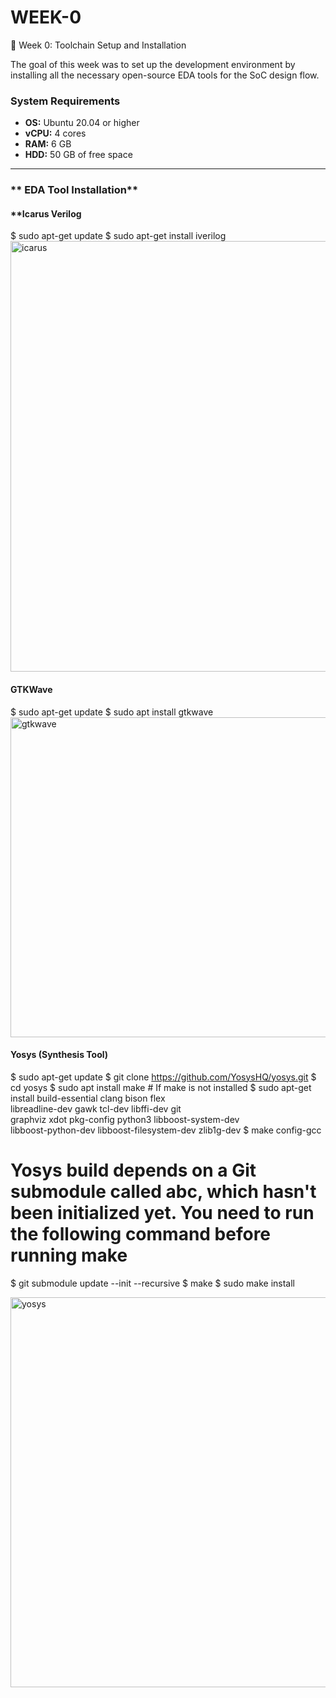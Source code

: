 # WEEK-0
📝 Week 0: Toolchain Setup and Installation

The goal of this week was to set up the development environment by installing all the necessary open-source EDA tools for the SoC design flow.

### **System Requirements**

  * **OS:** Ubuntu 20.04 or higher
  * **vCPU:** 4 cores
  * **RAM:** 6 GB
  * **HDD:** 50 GB of free space

-----


### ** EDA Tool Installation**


#### **Icarus Verilog 
$ sudo apt-get update
$ sudo apt-get install iverilog
<img width="1327" height="689" alt="icarus" src="https://github.com/user-attachments/assets/58e25ab0-7b83-4ed4-9fc6-d2a943e4a7cd" />






 #### **GTKWave**
$ sudo apt-get update
$ sudo apt install gtkwave
<img width="1863" height="512" alt="gtkwave" src="https://github.com/user-attachments/assets/b9bfbd0d-25a8-42cc-8a29-810601d92ee5" />



#### **Yosys (Synthesis Tool)**
 $ sudo apt-get update
$ git clone https://github.com/YosysHQ/yosys.git
$ cd yosys
$ sudo apt install make               # If make is not installed
$ sudo apt-get install build-essential clang bison flex \
    libreadline-dev gawk tcl-dev libffi-dev git \
    graphviz xdot pkg-config python3 libboost-system-dev \
    libboost-python-dev libboost-filesystem-dev zlib1g-dev
$ make config-gcc
# Yosys build depends on a Git submodule called abc, which hasn't been initialized yet. You need to run the following command before running make
$ git submodule update --init --recursive
$ make 
$ sudo make install

<img width="1341" height="624" alt="yosys" src="https://github.com/user-attachments/assets/05d1c527-8cd0-491d-b395-684fbf8b0512" />

